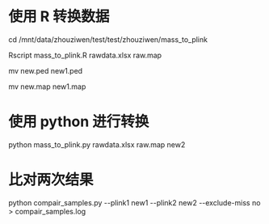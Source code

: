 # 使用 R 转换数据

cd /mnt/data/zhouziwen/test/test/zhouziwen/mass_to_plink

Rscript mass_to_plink.R rawdata.xlsx raw.map

mv new.ped new1.ped

mv new.map new1.map

# 使用 python 进行转换

python mass_to_plink.py rawdata.xlsx raw.map new2

# 比对两次结果

python compair_samples.py --plink1 new1 --plink2 new2 --exclude-miss no > compair_samples.log

